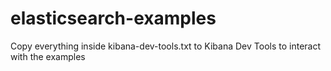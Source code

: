 # elasticsearch-examples

Copy everything inside kibana-dev-tools.txt to Kibana Dev Tools to interact with the examples

